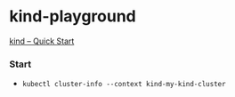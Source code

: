 kind-playground
===============
[kind – Quick Start](https://kind.sigs.k8s.io/docs/user/quick-start/)

### Start
- `kubectl cluster-info --context kind-my-kind-cluster`
